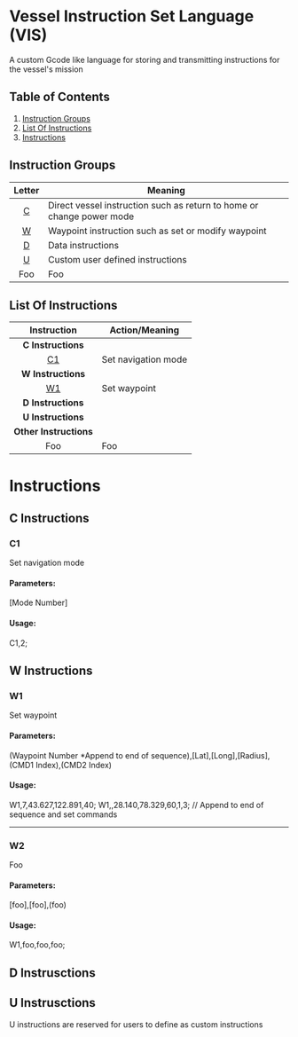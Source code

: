 # Vessel Instruction Set Language (VIS)
A custom Gcode like language for storing and transmitting instructions for the vessel's mission

## Table of Contents

1. [Instruction Groups](#instruction-groups)
2. [List Of Instructions](#list-of-instructions)
3. [Instructions](#instructions)

## Instruction Groups

| Letter  | Meaning |
| :-----: | ------- |
| [C](#c-instructions) | Direct vessel instruction such as return to home or change power mode |
| [W](#w-instructions) | Waypoint instruction such as set or modify waypoint |
| [D](#d-instructions) | Data instructions |
| [U](#u-instructions) | Custom user defined instructions |
| Foo | Foo |


## List Of Instructions

| Instruction | Action/Meaning |
| :-----: | ---------- |
| **C Instructions** |  |
| [C1](#c1) | Set navigation mode |
| **W Instructions** |  |
| [W1](#w1) | Set waypoint |
| **D Instructions** |  |
| **U Instructions** |  |
| **Other Instructions** |  |
| Foo | Foo |


# Instructions


## C Instructions

### C1
Set navigation mode

#### Parameters:
[Mode Number]

#### Usage:
C1,2;


## W Instructions


### W1

Set waypoint

#### Parameters:
(Waypoint Number \*Append to end of sequence),[Lat],[Long],[Radius],(CMD1 Index),(CMD2 Index)

#### Usage:
W1,7,43.627,122.891,40;
W1,,28.140,78.329,60,1,3; // Append to end of sequence and set commands

---

### W2

Foo

#### Parameters:
[foo],[foo],(foo)

#### Usage:
W1,foo,foo,foo;


## D Instrusctions


## U Instrusctions
U instructions are reserved for users to define as custom instructions
